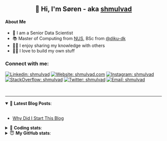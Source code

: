 <h2 align="center">
	👋 Hi, I'm Søren - aka <a href="https://shmulvad.com">shmulvad</a>
</h2>

#### About Me
- 🤖 I am a Senior Data Scientist
- 📚 Master of Computing from [NUS], BSc from [@diku-dk]
- 👨‍🏫 I enjoy sharing my knowledge with others
- 👨‍💻 I love to build my own stuff

### Connect with me:

[![Linkedin: shmulvad](https://img.shields.io/badge/shmulvad-blue?style=flat&logo=Linkedin&logoColor=white)][linkedin]
[![Website: shmulvad.com](https://img.shields.io/badge/shmulvad.com-47CCCC?&style=flat&logo=Google-Chrome&logoColor=white)][website]
[![Instagram: shmulvad](https://img.shields.io/badge/-@shmulvad-purple?style=flat&logo=Instagram&logoColor=white)][instagram]
[![StackOverflow: shmulvad](https://img.shields.io/badge/shmulvad-FE7A16?style=flat&logo=stack-overflow&logoColor=white)][stackOverflow]
[![Twitter: shmulvad](https://img.shields.io/badge/@shmulvad-1ca0f1?style=flat&logo=twitter&logoColor=white)][twitter]
[![Email: shmulvad](https://img.shields.io/badge/shmulvad-D14836?style=flat&logo=gmail&logoColor=white)][mail]

<br />

---

<details open>
 <summary>📕 <b>Latest Blog Posts</b>: </summary>

<br>

<!-- BLOG-POST-LIST:START -->
- [Why Did I Start This Blog](https://shmulvad.com/blog/why-did-start-this-blog)
<!-- BLOG-POST-LIST:END -->

</details>

<!-- --- -->

<details>
 <summary>🤖 <b>Coding stats</b>: </summary>

<br>

NOTE: Doesn't track coding at work or work done in environments such as Jupyter Notebooks.

<!--START_SECTION:waka-->
![Code Time](http://img.shields.io/badge/Code%20Time-2%2C812%20hrs%2038%20mins-blue)

**I'm a Night 🦉** 

```text
🌞 Morning                533 commits         ██░░░░░░░░░░░░░░░░░░░░░░░   08.21 % 
🌆 Daytime                1736 commits        ███████░░░░░░░░░░░░░░░░░░   26.73 % 
🌃 Evening                2638 commits        ██████████░░░░░░░░░░░░░░░   40.62 % 
🌙 Night                  1588 commits        ██████░░░░░░░░░░░░░░░░░░░   24.45 % 
```


📊 **This Week I Spent My Time On** 

```text
💬 Programming Languages: 
Python                   23 hrs 53 mins      ███████████████░░░░░░░░░░   60.46 % 
Other                    6 hrs 2 mins        ████░░░░░░░░░░░░░░░░░░░░░   15.27 % 
C#                       2 hrs 33 mins       ██░░░░░░░░░░░░░░░░░░░░░░░   06.47 % 
TypeScript               2 hrs 25 mins       ██░░░░░░░░░░░░░░░░░░░░░░░   06.15 % 
Bash                     1 hr 3 mins         █░░░░░░░░░░░░░░░░░░░░░░░░   02.66 % 

🔥 Editors: 
VS Code                  33 hrs 6 mins       █████████████████████░░░░   83.80 % 
Zsh                      5 hrs 46 mins       ████░░░░░░░░░░░░░░░░░░░░░   14.61 % 
Sublime Text             37 mins             ░░░░░░░░░░░░░░░░░░░░░░░░░   01.59 % 

🐱‍💻 Projects: 
km24-core                31 hrs 47 mins      ████████████████████░░░░░   80.46 % 
global.assignment 2      2 hrs 25 mins       ██░░░░░░░░░░░░░░░░░░░░░░░   06.12 % 
company-scrapers         1 hr 1 min          █░░░░░░░░░░░░░░░░░░░░░░░░   02.59 % 
overvaagning-admin       55 mins             █░░░░░░░░░░░░░░░░░░░░░░░░   02.33 % 
mediawatch               40 mins             ░░░░░░░░░░░░░░░░░░░░░░░░░   01.70 % 
```


 Last Updated on 18/09/2024 18:48:17 UTC
<!--END_SECTION:waka-->

</details>

<!-- --- -->

<details>
 <summary>😇 <b>My GitHub stats</b>: </summary>

<br>

<img align="left" alt="shmulvad's Github Stats" src="https://github-readme-stats.vercel.app/api?username=shmulvad&show_icons=true&hide_border=true" />

</details>



[website]: https://shmulvad.com
[twitter]: https://twitter.com/shmulvad
[linkedin]: https://linkedin.com/in/shmulvad
[instagram]: https://instagram.com/shmulvad
[stackOverflow]: https://stackoverflow.com/users/9248793/shmulvad
[mail]: mailto:shmulvad@gmail.com
[@diku-dk]: https://github.com/diku-dk
[github]: https://github.com/shmulvad
[NUS]: https://www.nus.edu.sg
